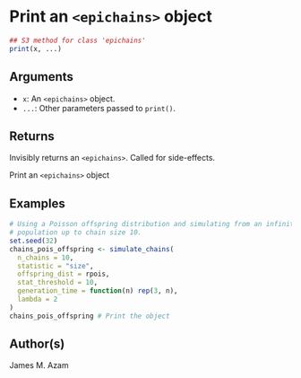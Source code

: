 # Print an `<epichains>` object

```r
## S3 method for class 'epichains'
print(x, ...)
```

## Arguments

- `x`: An `<epichains>` object.
- `...`: Other parameters passed to `print()`.

## Returns

Invisibly returns an `<epichains>`. Called for side-effects.

Print an `<epichains>` object

## Examples

```r
# Using a Poisson offspring distribution and simulating from an infinite
# population up to chain size 10.
set.seed(32)
chains_pois_offspring <- simulate_chains(
  n_chains = 10,
  statistic = "size",
  offspring_dist = rpois,
  stat_threshold = 10,
  generation_time = function(n) rep(3, n),
  lambda = 2
)
chains_pois_offspring # Print the object
```

## Author(s)

James M. Azam
